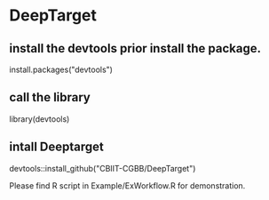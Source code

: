 # DeepTarget
## install the devtools prior install the package.
install.packages("devtools")
## call the library
library(devtools)
## intall Deeptarget
devtools::install_github("CBIIT-CGBB/DeepTarget")

Please find R script in Example/ExWorkflow.R for demonstration.
